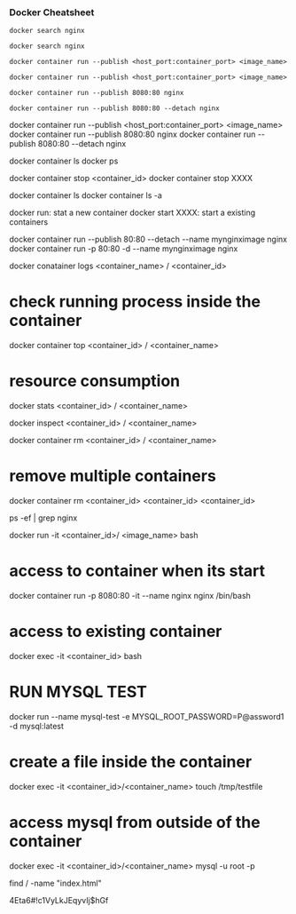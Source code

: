 ### Docker Cheatsheet

```
docker search nginx
```
```
docker search nginx
```
```
docker container run --publish <host_port:container_port> <image_name>
```
```
docker container run --publish <host_port:container_port> <image_name>
```
```
docker container run --publish 8080:80 nginx
```
```
docker container run --publish 8080:80 --detach nginx
```
docker container run --publish <host_port:container_port> <image_name>
docker container run --publish 8080:80 nginx
docker container run --publish 8080:80 --detach nginx

docker container ls
docker ps

docker container stop <container_id>
docker container stop XXXX

docker container ls
docker container ls -a

docker run: stat a new container
docker start XXXX: start a existing containers

docker container run --publish 80:80 --detach --name mynginximage  nginx
docker container run -p 80:80 -d --name mynginximage  nginx

docker conatainer logs <container_name> / <container_id>

# check running process inside the container
docker container top <container_id> / <container_name>

# resource consumption
docker stats <container_id> / <container_name>

docker inspect <container_id> / <container_name>

docker container rm <container_id> / <container_name>

# remove multiple containers
docker container rm <container_id> <container_id> <container_id>

ps -ef | grep nginx

docker run -it <container_id>/ <image_name> bash

# access to container when its start
docker container run -p 8080:80 -it --name nginx nginx /bin/bash

# access to existing container 
docker exec -it <container_id> bash

# RUN MYSQL TEST
docker run --name mysql-test -e MYSQL_ROOT_PASSWORD=P@assword1 -d mysql:latest

# create a file inside the container
docker exec -it <container_id>/<container_name> touch /tmp/testfile

# access mysql from outside of the container
docker exec -it <container_id>/<container_name> mysql -u root -p

find / -name "index.html"

4Eta6#!c1VyLkJEqyvIj$hGf